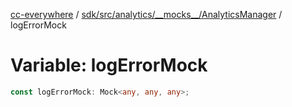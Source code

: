 [cc-everywhere](../../../../../../index.md) / [sdk/src/analytics/\_\_mocks\_\_/AnalyticsManager](../index.md) / logErrorMock

# Variable: logErrorMock

```ts
const logErrorMock: Mock<any, any, any>;
```
